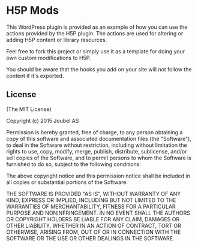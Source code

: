 H5P Mods
==========

This WordPress plugin is provided as an example of how you can use the actions
provided by the H5P plugin. The actions are used for altering or adding
H5P content or library resources.

Feel free to fork this project or simply use it as a template for doing your
own custom modifications to H5P.

You should be aware that the hooks you add on your site will not follow
the content if it's exported.

## License

(The MIT License)

Copyright (c) 2015 Joubel AS

Permission is hereby granted, free of charge, to any person obtaining a copy of this software and associated documentation files (the "Software"), to deal in the Software without restriction, including without limitation the rights to use, copy, modify, merge, publish, distribute, sublicense, and/or sell copies of the Software, and to permit persons to whom the Software is furnished to do so, subject to the following conditions:

The above copyright notice and this permission notice shall be included in all copies or substantial portions of the Software.

THE SOFTWARE IS PROVIDED "AS IS", WITHOUT WARRANTY OF ANY KIND, EXPRESS OR IMPLIED, INCLUDING BUT NOT LIMITED TO THE WARRANTIES OF MERCHANTABILITY, FITNESS FOR A PARTICULAR PURPOSE AND NONINFRINGEMENT. IN NO EVENT SHALL THE AUTHORS OR COPYRIGHT HOLDERS BE LIABLE FOR ANY CLAIM, DAMAGES OR OTHER LIABILITY, WHETHER IN AN ACTION OF CONTRACT, TORT OR OTHERWISE, ARISING FROM, OUT OF OR IN CONNECTION WITH THE SOFTWARE OR THE USE OR OTHER DEALINGS IN THE SOFTWARE.
